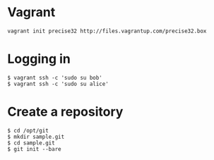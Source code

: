# Vagrant

	vagrant init precise32 http://files.vagrantup.com/precise32.box

# Logging in

	$ vagrant ssh -c 'sudo su bob'
	$ vagrant ssh -c 'sudo su alice'

# Create a repository

	$ cd /opt/git
	$ mkdir sample.git
	$ cd sample.git
	$ git init --bare
